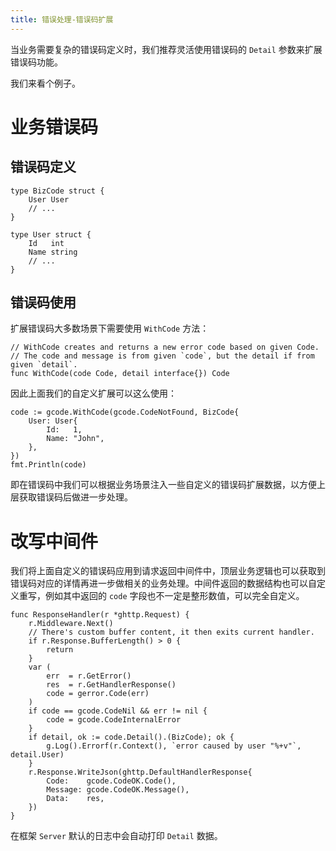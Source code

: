 ```yaml
---
title: 错误处理-错误码扩展
---
```


当业务需要复杂的错误码定义时，我们推荐灵活使用错误码的 `Detail` 参数来扩展错误码功能。

我们来看个例子。

# 业务错误码

## 错误码定义

```
type BizCode struct {
	User User
	// ...
}

type User struct {
	Id   int
	Name string
	// ...
}
```

## 错误码使用

扩展错误码大多数场景下需要使用 `WithCode` 方法：

```
// WithCode creates and returns a new error code based on given Code.
// The code and message is from given `code`, but the detail if from given `detail`.
func WithCode(code Code, detail interface{}) Code
```

因此上面我们的自定义扩展可以这么使用：

```
code := gcode.WithCode(gcode.CodeNotFound, BizCode{
	User: User{
		Id:   1,
		Name: "John",
	},
})
fmt.Println(code)
```

即在错误码中我们可以根据业务场景注入一些自定义的错误码扩展数据，以方便上层获取错误码后做进一步处理。

# 改写中间件

我们将上面自定义的错误码应用到请求返回中间件中，顶层业务逻辑也可以获取到错误码对应的详情再进一步做相关的业务处理。中间件返回的数据结构也可以自定义重写，例如其中返回的 `code` 字段也不一定是整形数值，可以完全自定义。

```
func ResponseHandler(r *ghttp.Request) {
	r.Middleware.Next()
	// There's custom buffer content, it then exits current handler.
	if r.Response.BufferLength() > 0 {
		return
	}
	var (
		err  = r.GetError()
		res  = r.GetHandlerResponse()
		code = gerror.Code(err)
	)
	if code == gcode.CodeNil && err != nil {
		code = gcode.CodeInternalError
	}
	if detail, ok := code.Detail().(BizCode); ok {
		g.Log().Errorf(r.Context(), `error caused by user "%+v"`, detail.User)
	}
	r.Response.WriteJson(ghttp.DefaultHandlerResponse{
		Code:    gcode.CodeOK.Code(),
		Message: gcode.CodeOK.Message(),
		Data:    res,
	})
}
```

在框架 `Server` 默认的日志中会自动打印 `Detail` 数据。